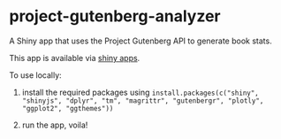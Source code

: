 # project-gutenberg-analyzer
A Shiny app that uses the Project Gutenberg API to generate book stats.

This app is available via <a href="https://mzgw.shinyapps.io/gutenberg-book-analyzer/"> shiny apps</a>.

To use locally:

1. install the required packages using `install.packages(c("shiny", "shinyjs", "dplyr", "tm", "magrittr", "gutenbergr", "plotly", "ggplot2", "ggthemes"))`

2. run the app, voila!
